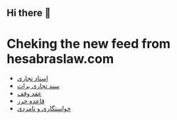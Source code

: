 ## Hi there 👋


# Cheking the new feed from hesabraslaw.com
<!-- BLOG-POST-LIST:START -->
- [اسناد تجاری](https://hesabraslaw.com/blog/%D8%A7%D8%B3%D9%86%D8%A7%D8%AF-%D8%AA%D8%AC%D8%A7%D8%B1%DB%8C/)
- [سند تجاری برات](https://hesabraslaw.com/blog/%D8%B3%D9%86%D8%AF-%D8%AA%D8%AC%D8%A7%D8%B1%DB%8C-%D8%A8%D8%B1%D8%A7%D8%AA/)
- [عقد وقف](https://hesabraslaw.com/blog/%D8%B9%D9%82%D8%AF-%D9%88%D9%82%D9%81/)
- [قاعده حرز](https://hesabraslaw.com/blog/%D9%82%D8%A7%D8%B9%D8%AF%D9%87-%D8%AD%D8%B1%D8%B2/)
- [خواستگاری و نامزدی](https://hesabraslaw.com/blog/%D8%AE%D9%88%D8%A7%D8%B3%D8%AA%DA%AF%D8%A7%D8%B1%DB%8C-%D9%88-%D9%86%D8%A7%D9%85%D8%B2%D8%AF%DB%8C/)
<!-- BLOG-POST-LIST:END -->

<!--
**hessabras/hessabras** is a ✨ _special_ ✨ repository because its `README.md` (this file) appears on your GitHub profile.

Here are some ideas to get you started:

- 🔭 I’m currently working on ...
- 🌱 I’m currently learning ...
- 👯 I’m looking to collaborate on ...
- 🤔 I’m looking for help with ...
- 💬 Ask me about ...
- 📫 How to reach me: ...
- 😄 Pronouns: ...
- ⚡ Fun fact: ...
-->
